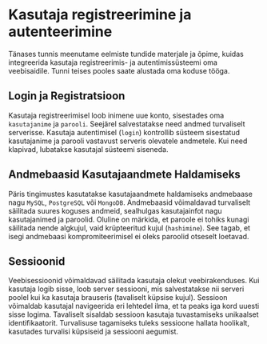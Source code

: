 # Kasutaja registreerimine ja autenteerimine

Tänases tunnis meenutame eelmiste tundide materjale ja õpime, kuidas integreerida kasutaja registreerimis- ja autentimissüsteemi oma veebisaidile. Tunni teises pooles saate alustada oma koduse tööga.

## Login ja Registratsioon

Kasutaja registreerimisel loob inimene uue konto, sisestades oma `kasutajanime` ja `parooli`. Seejärel salvestatakse need andmed turvaliselt serverisse. Kasutaja autentimisel (`login`) kontrollib süsteem sisestatud kasutajanime ja parooli vastavust serveris olevatele andmetele. Kui need klapivad, lubatakse kasutajal süsteemi siseneda.

## Andmebaasid Kasutajaandmete Haldamiseks

Päris tingimustes kasutatakse kasutajaandmete haldamiseks andmebaase nagu `MySQL`, `PostgreSQL` või `MongoDB`. Andmebaasid võimaldavad turvaliselt säilitada suures koguses andmeid, sealhulgas kasutajainfot nagu kasutajanimed ja paroolid. Oluline on märkida, et paroole ei tohiks kunagi säilitada nende algkujul, vaid krüpteeritud kujul (`hashimine`). See tagab, et isegi andmebaasi kompromiteerimisel ei oleks paroolid otseselt loetavad.

## Sessioonid

Veebisessioonid võimaldavad säilitada kasutaja olekut veebirakenduses. Kui kasutaja logib sisse, loob server sessiooni, mis salvestatakse nii serveri poolel kui ka kasutaja brauseris (tavaliselt küpsise kujul). Sessioon võimaldab kasutajal navigeerida eri lehtedel ilma, et ta peaks iga kord uuesti sisse logima. Tavaliselt sisaldab sessioon kasutaja tuvastamiseks unikaalset identifikaatorit. Turvalisuse tagamiseks tuleks sessioone hallata hoolikalt, kasutades turvalisi küpsiseid ja sessiooni aegumist.


